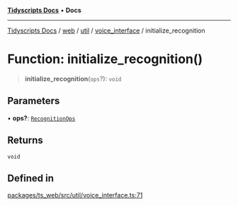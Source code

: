 [**Tidyscripts Docs**](../../../../../../../README.md) • **Docs**

***

[Tidyscripts Docs](../../../../../../../globals.md) / [web](../../../../../README.md) / [util](../../../README.md) / [voice\_interface](../README.md) / initialize\_recognition

# Function: initialize\_recognition()

> **initialize\_recognition**(`ops`?): `void`

## Parameters

• **ops?**: [`RecognitionOps`](../../speech_recognition/interfaces/RecognitionOps.md)

## Returns

`void`

## Defined in

[packages/ts\_web/src/util/voice\_interface.ts:71](https://github.com/sheunaluko/tidyscripts/blob/master/packages/ts_web/src/util/voice_interface.ts#L71)
